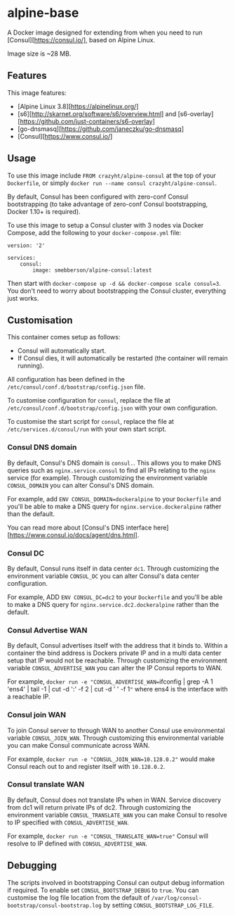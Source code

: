 # alpine-base

A Docker image designed for extending from when you need to run [Consul][https://consul.io/], based on Alpine Linux.

Image size is ~28 MB.

## Features

This image features:

- [Alpine Linux 3.8][https://alpinelinux.org/]
- [s6][http://skarnet.org/software/s6/overview.html] and [s6-overlay][https://github.com/just-containers/s6-overlay]
- [go-dnsmasq][https://github.com/janeczku/go-dnsmasq]
- [Consul][https://www.consul.io/]

## Usage

To use this image include `FROM crazyht/alpine-consul` at the top of your `Dockerfile`, or simply `docker run --name consul crazyht/alpine-consul`.

By default, Consul has been configured with zero-conf Consul bootstrapping (to take advantage of zero-conf Consul bootstrapping, Docker 1.10+ is required).

To use this image to setup a Consul cluster with 3 nodes via Docker Compose, add the following to your `docker-compose.yml` file:

```
version: '2'

services:
    consul:
        image: smebberson/alpine-consul:latest
```

Then start with `docker-compose up -d && docker-compose scale consul=3`. You don't need to worry about bootstrapping the Consul cluster, everything just works.

## Customisation

This container comes setup as follows:

- Consul will automatically start.
- If Consul dies, it will automatically be restarted (the container will remain running).

All configuration has been defined in the `/etc/consul/conf.d/bootstrap/config.json` file.

To customise configuration for `consul`, replace the file at `/etc/consul/conf.d/bootstrap/config.json` with your own configuration.

To customise the start script for `consul`, replace the file at `/etc/services.d/consul/run` with your own start script.

### Consul DNS domain

By default, Consul's DNS domain is `consul.`. This allows you to make DNS queries such as `nginx.service.consul` to find all IPs relating to the `nginx` service (for example). Through customizing the environment variable `CONSUL_DOMAIN` you can alter Consul's DNS domain.

For example, add `ENV CONSUL_DOMAIN=dockeralpine` to your `Dockerfile` and you'll be able to make a DNS query for `nginx.service.dockeralpine` rather than the default.

You can read more about [Consul's DNS interface here][https://www.consul.io/docs/agent/dns.html].

### Consul DC

By default, Consul runs itself in data center `dc1`. Through customizing the environment variable `CONSUL_DC` you can alter Consul's data center configuration.

For example, ADD `ENV CONSUL_DC=dc2` to your `Dockerfile` and you'll be able to make a DNS query for `nginx.service.dc2.dockeralpine` rather than the default.

### Consul Advertise WAN

By default, Consul advertises itself with the address that it binds to. Within a container the bind address is Dockers private IP and in a multi data center setup that IP would not be reachable. Through customizing the environment variable `CONSUL_ADVERTISE_WAN` you can alter the IP Consul reports to WAN.

For example, `docker run -e "CONSUL_ADVERTISE_WAN=`ifconfig | grep -A 1 'ens4' | tail -1 | cut -d ':' -f 2 | cut -d ' ' -f 1`"` where ens4 is the interface with a reachable IP.

### Consul join WAN

To join Consul server to through WAN to another Consul use environmental variable `CONSUL_JOIN_WAN`. Through customizing this environmental variable you can make Consul communicate across WAN.

For example, `docker run -e "CONSUL_JOIN_WAN=10.128.0.2"` would make Consul reach out to and register itself with `10.128.0.2`.

### Consul translate WAN

By default, Consul does not translate IPs when in WAN. Service discovery from dc1 will return private IPs of dc2. Through customizing the environment variable `CONSUL_TRANSLATE_WAN` you can make Consul to resolve to IP specified with `CONSUL_ADVERTISE_WAN`.

For example, `docker run -e "CONSUL_TRANSLATE_WAN=true"` Consul will resolve to IP defined with `CONSUL_ADVERTISE_WAN`.

## Debugging

The scripts involved in bootstrapping Consul can output debug information if required. To enable set `CONSUL_BOOTSTRAP_DEBUG` to `true`. You can customise the log file location from the default of `/var/log/consul-bootstrap/consul-bootstrap.log` by setting `CONSUL_BOOTSTRAP_LOG_FILE`.
